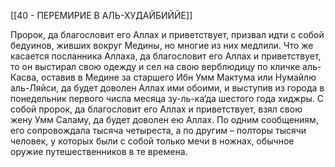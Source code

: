 [[40 - ПЕРЕМИРИЕ В АЛЬ-ХУДАЙБИЙЙЕ]]

Пророк, да благословит его Аллах и приветствует, призвал идти с собой бедуинов, живших вокруг Медины, но многие из них медлили. Что же касается посланника Аллаха, да благословит его Аллах и приветствует, то он выстирал свою одежду и сел на свою верблюдицу по кличке аль-Касва, оставив в Медине за старшего Ибн Умм Мактума или Нумайлю аль-Ляйси, да будет доволен Аллах ими обоими, и выступив из города в понедельник первого числа месяца зу-ль-ка‘да шестого года хиджры. С собой пророк, да благословит его Аллах и приветствует, взял свою жену Умм Саламу, да будет доволен ею Аллах. По одним сообщениям, его сопровождала тысяча четыреста, а по другим – полторы тысячи человек, у которых были с собой только мечи в ножнах, обычное оружие путешественников в те времена.

